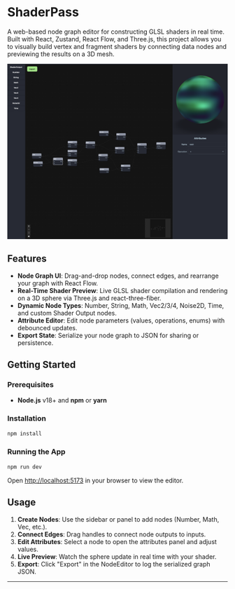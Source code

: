 # ShaderPass
A web-based node graph editor for constructing GLSL shaders in real time. Built with React, Zustand, React Flow, and Three.js, this project allows you to visually build vertex and fragment shaders by connecting data nodes and previewing the results on a 3D mesh.

![Screenshot](./docs/screenshot.png)

## Features

- **Node Graph UI**: Drag-and-drop nodes, connect edges, and rearrange your graph with React Flow.
- **Real-Time Shader Preview**: Live GLSL shader compilation and rendering on a 3D sphere via Three.js and react-three-fiber.
- **Dynamic Node Types**: Number, String, Math, Vec2/3/4, Noise2D, Time, and custom Shader Output nodes.
- **Attribute Editor**: Edit node parameters (values, operations, enums) with debounced updates.
- **Export State**: Serialize your node graph to JSON for sharing or persistence.

## Getting Started

### Prerequisites

- **Node.js** v18+ and **npm** or **yarn**

### Installation

```bash
npm install
```

### Running the App

```bash
npm run dev
```

Open [http://localhost:5173](http://localhost:5173) in your browser to view the editor.

## Usage

1. **Create Nodes**: Use the sidebar or panel to add nodes (Number, Math, Vec, etc.).
2. **Connect Edges**: Drag handles to connect node outputs to inputs.
3. **Edit Attributes**: Select a node to open the attributes panel and adjust values.
4. **Live Preview**: Watch the sphere update in real time with your shader.
5. **Export**: Click "Export" in the NodeEditor to log the serialized graph JSON.

---
